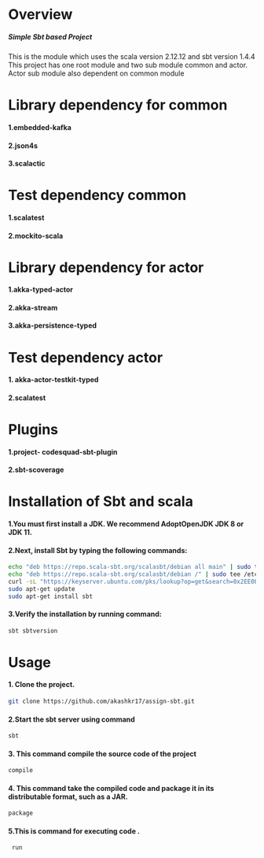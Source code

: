 # Overview

##### Simple Sbt based Project
This is the module which uses the scala version 2.12.12 and sbt version 1.4.4
This project has one root module and two sub module common and actor.
Actor sub module also dependent on common module



#  Library dependency for common
#### 1.embedded-kafka
#### 2.json4s
#### 3.scalactic

#  Test dependency common
#### 1.scalatest 
#### 2.mockito-scala 

#  Library dependency for actor
#### 1.akka-typed-actor
#### 2.akka-stream
#### 3.akka-persistence-typed

#  Test dependency actor
#### 1. akka-actor-testkit-typed 
#### 2.scalatest

#  Plugins
#### 1.project- codesquad-sbt-plugin
#### 2.sbt-scoverage


# Installation of Sbt and scala
#### 1.You must first install a JDK. We recommend AdoptOpenJDK JDK 8 or JDK 11.

#### 2.Next, install Sbt by typing the following commands:

```bash
echo "deb https://repo.scala-sbt.org/scalasbt/debian all main" | sudo tee /etc/apt/sources.list.d/sbt.list
echo "deb https://repo.scala-sbt.org/scalasbt/debian /" | sudo tee /etc/apt/sources.list.d/sbt_old.list
curl -sL "https://keyserver.ubuntu.com/pks/lookup?op=get&search=0x2EE0EA64E40A89B84B2DF73499E82A75642AC823" | sudo apt-key add
sudo apt-get update
sudo apt-get install sbt
```
#### 3.Verify the installation by running command:
```bash
sbt sbtversion
```

# Usage

#### 1. Clone the project.
```bash
git clone https://github.com/akashkr17/assign-sbt.git
```

#### 2.Start the sbt server using command
```bash
sbt
```
#### 3. This command compile the source code of the project
```bash
compile 
```


#### 4. This command take the compiled code and package it in its distributable format, such as a JAR.
```bash
package
```
#### 5.This is command for executing code .
```bash
 run
```
